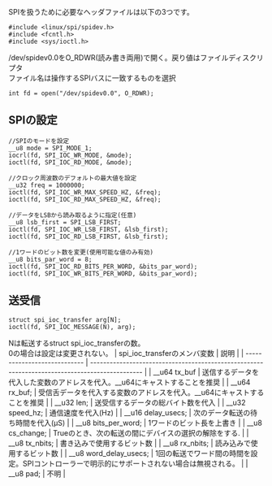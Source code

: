 SPIを扱うために必要なヘッダファイルは以下の3つです。
```
#include <linux/spi/spidev.h>
#include <fcntl.h>
#include <sys/ioctl.h>
```
/dev/spidev0.0をO_RDWR(読み書き両用)で開く。戻り値はファイルディスクリプタ\
ファイル名は操作するSPIバスに一致するものを選択
```
int fd = open("/dev/spidev0.0", O_RDWR);
```
## SPIの設定
```
//SPIのモードを設定
__u8 mode = SPI_MODE_1;
iocrl(fd, SPI_IOC_WR_MODE, &mode);
ioctl(fd, SPI_IOC_RD_MODE, &mode);

//クロック周波数のデフォルトの最大値を設定
__u32 freq = 1000000;
ioctl(fd, SPI_IOC_WR_MAX_SPEED_HZ, &freq);
ioctl(fd, SPI_IOC_RD_MAX_SPEED_HZ, &freq);

//データをLSBから読み取るように指定(任意)
__u8 lsb_first = SPI_LSB_FIRST;
ioctl(fd, SPI_IOC_WR_LSB_FIRST, &lsb_first);
ioctl(fd, SPI_IOC_RD_LSB_FIRST, &lsb_first);

//1ワードのビット数を変更(使用可能な値のみ有効)
__u8 bits_par_word = 8;
ioctl(fd, SPI_IOC_RD_BITS_PER_WORD, &bits_par_word);
ioctl(fd, SPI_IOC_WR_BITS_PER_WORD, &bits_par_word);
```
## 送受信
```
struct spi_ioc_transfer arg[N];
ioctl(fd, SPI_IOC_MESSAGE(N), arg);
```
Nは転送するstruct spi_ioc_transferの数。\
0の場合は設定は変更されない。
| spi_ioc_transferのメンバ変数 | 説明                                                                                           |
| ---------------------------- | ---------------------------------------------------------------------------------------------- |
| __u64 tx_buf                 | 送信するデータを代入した変数のアドレスを代入。__u64にキャストすることを推奨                    |
| __u64 rx_buf;                | 受信舌データを代入する変数のアドレスを代入。__u64にキャストすることを推奨                      |
| __u32 len;                   | 送受信するデータの総バイト数を代入                                                             |
| __u32 speed_hz;              | 通信速度を代入(Hz)                                                                             |
| __u16 delay_usecs;           | 次のデータ転送の待ち時間を代入(μS)                                                             |
| __u8 bits_per_word;          | 1ワードのビット長を上書き                                                                      |
| __u8 cs_change;              | Trueのとき、次の転送の間にデバイスの選択の解除をする.                                          |
| __u8 tx_nbits;               | 書き込みで使用するビット数                                                                     |
| __u8 rx_nbits;               | 読み込みで使用するビット数                                                                     |
| __u8 word_delay_usecs;       | 1回の転送でワード間の時間を設定。SPIコントローラーで明示的にサポートされない場合は無視される。 |
| __u8 pad;                    | 不明                                                                                           |
